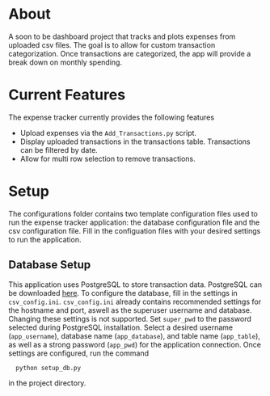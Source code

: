 # About
A soon to be dashboard project that tracks and plots expenses from uploaded csv files. The goal is to allow for custom transaction categorization. Once transactions are categorized, the app will provide a break down on monthly spending. <br>

# Current Features
The expense tracker currently provides the following features
* Upload expenses via the `Add_Transactions.py` script.
* Display uploaded transactions in the transactions table. Transactions can be filtered by date.
* Allow for multi row selection to remove transactions.

# Setup
The configurations folder contains two template configuration files used to run the expense tracker application: the database configuration file and the csv configuration file. Fill in the configuation files with your desired settings to run the application. 

## Database Setup
This application uses PostgreSQL to store transaction data. PostgreSQL can be downloaded [here](https://www.postgresql.org/). To configure the database, fill in the settings in `csv_config.ini`. `csv_config.ini` already contains recommended settings for the hostname and port, aswell as the superuser username and database. Changing these settings is not supported. Set `super_pwd` to the password selected during PostgreSQL installation. Select a desired username (`app_username`), database name (`app_database`), and table name (`app_table`), as well as a strong password (`app_pwd`) for the application connection. Once settings are configured, run the command 
```
  python setup_db.py
```
in the project directory. 
